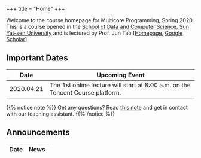 +++
title = "Home"
+++

Welcome to the course homepage for Multicore Programming, Spring 2020. This is a course opened in the [School of Data and Computer Science, Sun Yat-sen University](http://sdcs.sysu.edu.cn/) and is lectured by Prof. Jun Tao [[Homepage](http://sdcs.sysu.edu.cn/content/4630), [Google Scholar](https://scholar.google.com/citations?user=w5zP-5IAAAAJ&hl=en)].

## Important Dates

| Date | Upcoming Event |
|------|----------------|
| 2020.04.21 | The 1st online lecture will start at 8:00 a.m. on the Tencent Course platform. | 

{{% notice note %}}
Get any questions? Read [this note](./about) and get in contact with our teaching assistant.
{{% /notice %}}

## Announcements

| Date | News |
|------|----------------|
<!---
| 2020.04.21 | [Slides](./syllabus) for the 1st lecture have been uploaded. |
--->
